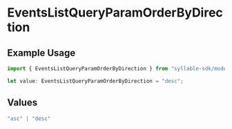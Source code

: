 # EventsListQueryParamOrderByDirection

## Example Usage

```typescript
import { EventsListQueryParamOrderByDirection } from "syllable-sdk/models/operations";

let value: EventsListQueryParamOrderByDirection = "desc";
```

## Values

```typescript
"asc" | "desc"
```